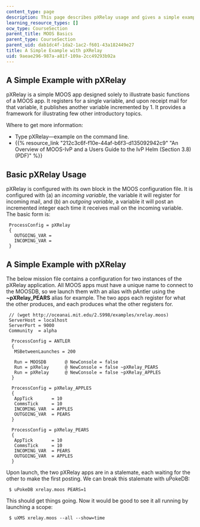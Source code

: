 ```yaml
---
content_type: page
description: This page describes pXRelay usage and gives a simple example with pXRelay.
learning_resource_types: []
ocw_type: CourseSection
parent_title: MOOS Basics
parent_type: CourseSection
parent_uid: dab1dc4f-1da2-1ac2-f601-43a182449e27
title: A Simple Example with pXRelay
uid: 9aeae296-987a-a81f-109a-2cc49293b92a
---
```


A Simple Example with pXRelay
-----------------------------

pXRelay is a simple MOOS app designed solely to illustrate basic functions of a MOOS app. It registers for a single variable, and upon receipt mail for that variable, it publishes another variable incremented by 1. It provides a framework for illustrating few other introductory topics.

Where to get more information:

*   Type pXRelay—example on the command line.
*   {{% resource_link "212c3c6f-f10e-44af-b6f3-d135092942c9" "An Overview of MOOS-IvP and a Users Guide to the IvP Helm (Section 3.8) (PDF)" %}}

Basic pXRelay Usage
-------------------

pXRelay is configured with its own block in the MOOS configuration file. It is configured with (a) an _incoming variable_, the variable it will register for incoming mail, and (b) an _outgoing variable_, a variable it will post an incremented integer each time it receives mail on the incoming variable. The basic form is:

```
 ProcessConfig = pXRelay
 {
   OUTGOING_VAR = 
   INCOMING_VAR = 
 } 
```

A Simple Example with pXRelay
-----------------------------

The below mission file contains a configuration for two instances of the pXRelay application. All MOOS apps must have a unique name to connect to the MOOSDB, so we launch them with an alias with pAntler using the **~pXRelay\_PEARS** alias for example. The two apps each register for what the other produces, and each produces what the other registers for.

```
 // (wget http://oceanai.mit.edu/2.S998/examples/xrelay.moos)
 ServerHost = localhost
 ServerPort = 9000
 Community  = alpha

  ProcessConfig = ANTLER
  {
   MSBetweenLaunches = 200

   Run = MOOSDB       @ NewConsole = false
   Run = pXRelay      @ NewConsole = false ~pXRelay_PEARS
   Run = pXRelay      @ NewConsole = false ~pXRelay_APPLES
  }

  ProcessConfig = pXRelay_APPLES
  {
   AppTick       = 10
   CommsTick     = 10
   INCOMING_VAR  = APPLES
   OUTGOING_VAR  = PEARS
  }

  ProcessConfig = pXRelay_PEARS
  {
   AppTick       = 10
   CommsTick     = 10
   INCOMING_VAR  = PEARS
   OUTGOING_VAR  = APPLES
  } 
```

Upon launch, the two pXRelay apps are in a stalemate, each waiting for the other to make the first posting. We can break this stalemate with uPokeDB:

```
 $ uPokeDB xrelay.moos PEARS=1 
```

This should get things going. Now it would be good to see it all running by launching a scope:

```
 $ uXMS xrelay.moos --all --show=time 
```